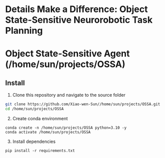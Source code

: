 # Details Make a Difference: Object State-Sensitive Neurorobotic Task Planning


# Object State-Sensitive Agent (/home/sun/projects/OSSA)

## Install

1. Clone this repository and navigate to the source folder

```bash
git clone https://github.com/Xiao-wen-Sun//home/sun/projects/OSSA.git
cd /home/sun/projects/OSSA
```

2. Create conda environment

```Shell
conda create -n /home/sun/projects/OSSA python=3.10 -y
conda activate /home/sun/projects/OSSA
```

3. Install dependencies

```shell
pip install -r requirements.txt
```